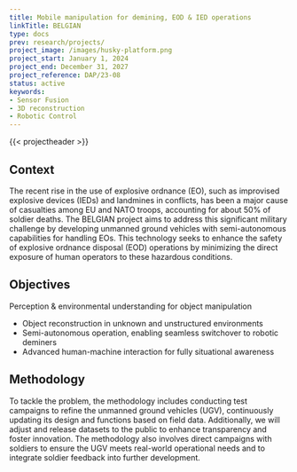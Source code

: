 ```yaml
---
title: Mobile manipulation for demining, EOD & IED operations
linkTitle: BELGIAN
type: docs
prev: research/projects/
project_image: /images/husky-platform.png
project_start: January 1, 2024
project_end: December 31, 2027
project_reference: DAP/23-08
status: active
keywords:
- Sensor Fusion
- 3D reconstruction
- Robotic Control
---
```




{{< projectheader >}}

## Context
The recent rise in the use of explosive ordnance (EO), such as improvised explosive devices (IEDs) and landmines in conflicts, has been a major cause of casualties among EU and NATO troops, accounting for about 50% of soldier deaths. The BELGIAN project aims to address this significant military challenge by developing unmanned ground vehicles with semi-autonomous capabilities for handling EOs. This technology seeks to enhance the safety of explosive ordnance disposal (EOD) operations by minimizing the direct exposure of human operators to these hazardous conditions.

## Objectives
Perception & environmental understanding for object manipulation
- Object reconstruction in unknown and unstructured environments
- Semi-autonomous operation, enabling seamless switchover to robotic deminers
- Advanced human-machine interaction for fully situational awareness

## Methodology
To tackle the problem, the methodology includes conducting test campaigns to refine the unmanned ground vehicles (UGV), continuously updating its design and functions based on field data. Additionally, we will adjust and release datasets to the public to enhance transparency and foster innovation. The methodology also involves direct campaigns with soldiers to ensure the UGV meets real-world operational needs and to integrate soldier feedback into further development.